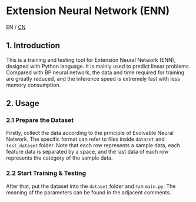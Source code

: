 # Extension Neural Network (ENN)

EN / [CN](./README(CN).md)

## 1. Introduction

This is a training and testing tool for Extension Neural Network (ENN), designed with Python language. It is mainly used to predict linear problems. Compared with BP neural network, the data and time required for training are greatly reduced, and the inference speed is extremely fast with less memory consumption.

## 2. Usage

### 2.1 Prepare the Dataset

Firstly, collect the data according to the principle of Evolvable Neural Network. The specific format can refer to files inside `dataset` and `test_dataset` folder. Note that each row represents a sample data, each feature data is separated by a space, and the last data of each row represents the category of the sample data.

### 2.2 Start Training & Testing

After that, put the dataset into the `dataset` folder and run `main.py`. The meaning of the parameters can be found in the adjacent comments.
